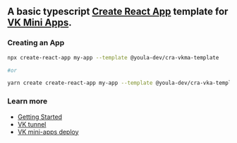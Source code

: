 ## A basic typescript [Create React App](https://github.com/facebook/create-react-app) template for [VK Mini Apps](https://vk.com/dev/vk_apps_docs).

### Creating an App

```sh
npx create-react-app my-app --template @youla-dev/cra-vkma-template

#or

yarn create create-react-app my-app --template @youla-dev/cra-vka-template
```

### Learn more

- [Getting Started](https://create-react-app.dev/docs/getting-started/)
- [VK tunnel](https://www.npmjs.com/package/@vkontakte/vk-tunnel)
- [VK mini-apps deploy](https://dev.vk.com/mini-apps/development/hosting)
